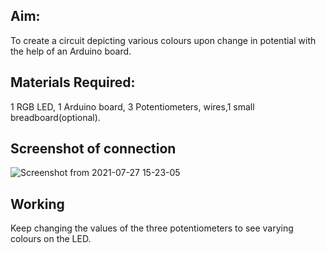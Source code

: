 ## Aim: 

To create a circuit depicting various colours upon change in potential with the help of an Arduino board. 

## Materials Required: 

1 RGB LED, 1 Arduino board, 3 Potentiometers, wires,1 small breadboard(optional). 

## Screenshot of connection

![Screenshot from 2021-07-27 15-23-05](https://user-images.githubusercontent.com/63281605/127134741-f5baab49-fc7f-4084-9eee-ec08aa91216a.png)

## Working

Keep changing the values of the three potentiometers to see varying colours on the LED.


